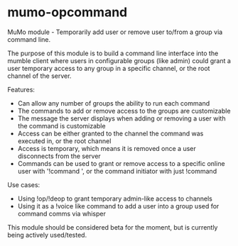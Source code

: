 mumo-opcommand
==============

MuMo module - Temporarily add user or remove user to/from a group via command line. 

The purpose of this module is to build a command line interface into the mumble client where users in configurable groups (like admin) could grant a user temporary access to any group in a specific channel, or the root channel of the server.

Features:
- Can allow any number of groups the ability to run each command
- The commands to add or remove access to the groups are customizable
- The message the server displays when adding or removing a user with the command is customizable
- Access can be either granted to the channel the command was executed in, or the root channel
- Access is temporary, which means it is removed once a user disconnects from the server
- Commands can be used to grant or remove access to a specific online user with '!command <user>', or the command initiator with just !command


Use cases:
- Using !op/!deop to grant temporary admin-like access to channels
- Using it as a !voice like command to add a user into a group used for command comms via whisper


This module should be considered beta for the moment, but is currently being actively used/tested. 
